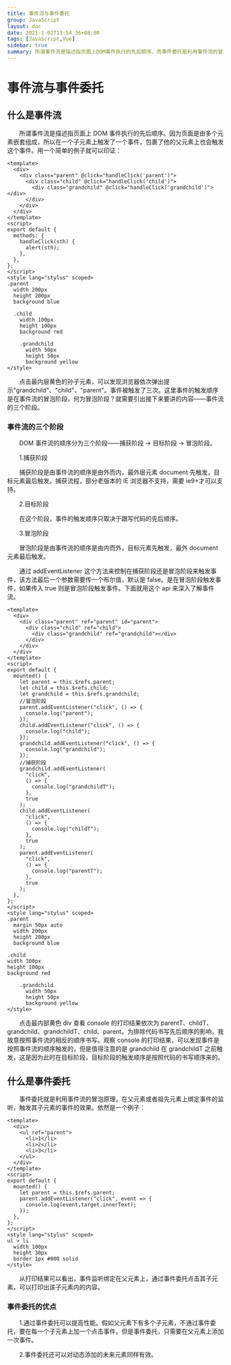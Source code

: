 ```yaml
---
title: 事件流与事件委托
group: JavaScript
layout: doc
date: 2021-1-02T13:54:36+08:00
tags: [JavaScript,Vue]
sidebar: true
summary: 所谓事件流是描述指页面上DOM事件执行的先后顺序。而事件委托是利用事件流的冒泡，在父元素上监听子元素事件触发的一种优化处理方式。
---
```

# 事件流与事件委托

## 什么是事件流

&emsp;&emsp;所谓事件流是描述指页面上 DOM 事件执行的先后顺序。因为页面是由多个元素嵌套组成，所以在一个子元素上触发了一个事件，包裹了他的父元素上也会触发这个事件。用一个简单的例子就可以印证：

```vue
<template>
  <div>
    <div class="parent" @click="handleClick('parent')">
      <div class="child" @click="handleClick('child')">
        <div class="grandchild" @click="handleClick('grandchild')"></div>
      </div>
    </div>
  </div>
</template>
<script>
export default {
  methods: {
    handleClick(sth) {
      alert(sth);
    },
  },
};
</script>
<style lang="stylus" scoped>
.parent
  width 200px
  height 200px
  background blue

  .child
    width 100px
    height 100px
    background red

    .grandchild
      width 50px
      height 50px
      background yellow
</style>
```

<eventFlowEg1/>

&emsp;&emsp;点击最内层黄色的孙子元素，可以发现浏览器依次弹出提示"grandchild"、"child"、"parent"。事件被触发了三次。这里事件的触发顺序是在事件流的冒泡阶段，何为冒泡阶段？就需要引出接下来要讲的内容——事件流的三个阶段。

### 事件流的三个阶段

&emsp;&emsp;DOM 事件流的顺序分为三个阶段——捕获阶段 → 目标阶段 → 冒泡阶段。

&emsp;&emsp;1.捕获阶段

&emsp;&emsp;捕获阶段是由事件流的顺序是由外而内，最外层元素 document 先触发，目标元素最后触发。捕获流程，部分老版本的 IE 浏览器不支持，需要 ie9+才可以支持。

&emsp;&emsp;2.目标阶段

&emsp;&emsp;在这个阶段，事件的触发顺序只取决于跟写代码的先后顺序。

&emsp;&emsp;3.冒泡阶段

&emsp;&emsp;冒泡阶段是由事件流的顺序是由内而外，目标元素先触发，最外 document 元素最后触发。

&emsp;&emsp;通过 addEventListener 这个方法来控制在捕获阶段还是冒泡阶段来触发事件，该方法最后一个参数需要传一个布尔值，默认是 false。是在冒泡阶段触发事件，如果传入 true 则是冒泡阶段触发事件。下面就用这个 api 来深入了解事件流。

```vue
<template>
  <div>
    <div class="parent" ref="parent" id="parent">
      <div class="child" ref="child">
        <div class="grandchild" ref="grandchild"></div>
      </div>
    </div>
  </div>
</template>
<script>
export default {
  mounted() {
    let parent = this.$refs.parent;
    let child = this.$refs.child;
    let grandchild = this.$refs.grandchild;
    //冒泡阶段
    parent.addEventListener("click", () => {
      console.log("parent");
    });
    child.addEventListener("click", () => {
      console.log("child");
    });
    grandchild.addEventListener("click", () => {
      console.log("grandchild");
    });
    //捕获阶段
    grandchild.addEventListener(
      "click",
      () => {
        console.log("grandchildT");
      },
      true
    );
    child.addEventListener(
      "click",
      () => {
        console.log("childT");
      },
      true
    );
    parent.addEventListener(
      "click",
      () => {
        console.log("parentT");
      },
      true
    );
  },
};
</script>
<style lang="stylus" scoped>
.parent
  margin 50px auto
  width 200px
  height 200px
  background blue

.child
width 100px
height 100px
background red

    .grandchild
      width 50px
      height 50px
      background yellow
</style>
```

<eventFlowEg2/>

&emsp;&emsp;点击最内部黄色 div 查看 console 的打印结果依次为 parentT、childT、grandchild、grandchildT、child、parent。为排除代码书写先后顺序的影响，我故意按照事件流的相反的顺序书写。观察 console 的打印结果，可以发现事件是按照事件流的顺序触发的，但是值得注意的是 grandchild 在 grandchildT 之前触发，这是因为此时在目标阶段，目标阶段的触发顺序是按照代码的书写顺序来的。

## 什么是事件委托

&emsp;&emsp;事件委托就是利用事件流的冒泡原理，在父元素或者祖先元素上绑定事件的监听，触发其子元素的事件的效果。依然是一个例子：

```vue
<template>
  <div>
    <ul ref="parent">
      <li>1</li>
      <li>2</li>
      <li>3</li>
    </ul>
  </div>
</template>
<script>
export default {
  mounted() {
    let parent = this.$refs.parent;
    parent.addEventListener("click", event => {
      console.log(event.target.innerText);
    });
  },
};
</script>
<style lang="stylus" scoped>
ul > li
  width 100px
  height 30px
  border 1px #000 solid
</style>
```

<eventFlowEg3/>

&emsp;&emsp;从打印结果可以看出，事件监听绑定在父元素上，通过事件委托点击其子元素，可以打印出该子元素内的内容。

### 事件委托的优点

&emsp;&emsp;1.通过事件委托可以提高性能。假如父元素下有多个子元素，不通过事件委托，要在每一个子元素上加一个点击事件，但是事件委托，只需要在父元素上添加一次事件。

&emsp;&emsp;2.事件委托还可以对动态添加的未来元素同样有效。
